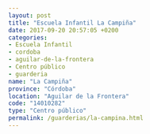 ```yaml
---
layout: post
title: "Escuela Infantil La Campiña"
date: 2017-09-20 20:57:05 +0200
categories:
- Escuela Infantil
- cordoba
- aguilar-de-la-frontera
- Centro público
- guarderia
name: "La Campiña"
province: "Córdoba"
location: "Aguilar de la Frontera"
code: "14010282"
type: "Centro público"
permalink: /guarderias/la-campina.html
---
```


